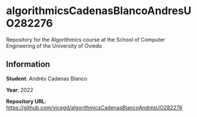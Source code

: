 # algorithmicsCadenasBlancoAndresUO282276
Repository for the Algorithmics course at the School of Computer Engineering of the University of Oviedo

## Information
**Student**: Andrés Cadenas Blanco

**Year**: 2022

**Repository URL**: https://github.com/vicegd/algorithmicsCadenasBlancoAndrésUO282276

